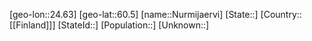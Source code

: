 ﻿---
location: [60.5,24.63]
type: City
tags:
- geo/City


SpocWebEntityId: 32990
isDeleted: false
confidential: public

---
[geo-lon::24.63]
[geo-lat::60.5]
[name::Nurmijaervi]
[State::]
[Country::[[Finland]]]
[StateId::]
[Population::]
[Unknown::]

